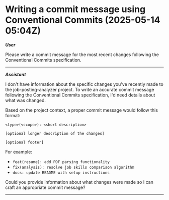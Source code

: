 <!-- Generated by SpecStory -->

# Writing a commit message using Conventional Commits (2025-05-14 05:04Z)

_**User**_

Please write a commit message for the most recent changes following the Conventional Commits specification.

---

_**Assistant**_

I don't have information about the specific changes you've recently made to the job-posting-analyzer project. To write an accurate commit message following the Conventional Commits specification, I'd need details about what was changed.

Based on the project context, a proper commit message would follow this format:

```
<type>(<scope>): <short description>

[optional longer description of the changes]

[optional footer]
```

For example:
- `feat(resume): add PDF parsing functionality`
- `fix(analysis): resolve job skills comparison algorithm`
- `docs: update README with setup instructions`

Could you provide information about what changes were made so I can craft an appropriate commit message?

---

